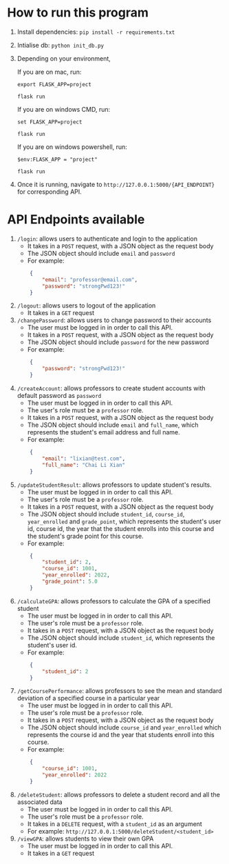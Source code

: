 # How to run this program
1. Install dependencies: `pip install -r requirements.txt`
2. Intialise db: `python init_db.py`
3. Depending on your environment,

    If you are on mac, run:

    `export FLASK_APP=project`

    `flask run`

    If you are on windows CMD, run:

    `set FLASK_APP=project`

    `flask run`

    If you are on windows powershell, run: 

    `$env:FLASK_APP = "project"`

    `flask run`

4. Once it is running, navigate to `http://127.0.0.1:5000/{API_ENDPOINT}` for corresponding API.

# API Endpoints available
1. `/login`: allows users to authenticate and login to the application
    - It takes in a `POST` request, with a JSON object as the request body
    - The JSON object should include `email` and `password`
    - For example:
    ```json
        {
            "email": "professor@email.com",
            "password": "strongPwd123!"
        }
2. `/logout`: allows users to logout of the application
    - It takes in a `GET` request
3. `/changePassword`: allows users to change password to their accounts
    - The user must be logged in in order to call this API.
    - It takes in a `POST` request, with a JSON object as the request body
    - The JSON object should include `password` for the new password
    - For example:
    ```json
        {
            "password": "strongPwd123!"
        }
4. `/createAccount`: allows professors to create student accounts with default password as `password`
    - The user must be logged in in order to call this API.
    - The user's role must be a `professor` role.
    - It takes in a `POST` request, with a JSON object as the request body
    - The JSON object should include `email` and `full_name`, which represents the student's email address and full name.
    - For example:
    ```json
        {
            "email": "lixian@test.com",
            "full_name": "Chai Li Xian"
        }
5. `/updateStudentResult`: allows professors to update student's results.
    - The user must be logged in in order to call this API.
    - The user's role must be a `professor` role.
    - It takes in a `POST` request, with a JSON object as the request body
    - The JSON object should include `student_id`, `course_id`, `year_enrolled` and `grade_point`, which represents the student's user id, course id, the year that the student enrolls into this course and the student's grade point for this course.
    - For example:
    ```json
        {
            "student_id": 2,
            "course_id": 1001,
            "year_enrolled": 2022,
            "grade_point": 5.0
        }
6. `/calculateGPA`: allows professors to calculate the GPA of a specified student
    - The user must be logged in in order to call this API.
    - The user's role must be a `professor` role.
    - It takes in a `POST` request, with a JSON object as the request body
    - The JSON object should include `student_id`, which represents the student's user id.
    - For example:
    ```json
        {
            "student_id": 2
        }
7. `/getCoursePerformance`: allows professors to see the mean and standard deviation of a specified course in a particular year
    - The user must be logged in in order to call this API.
    - The user's role must be a `professor` role.
    - It takes in a `POST` request, with a JSON object as the request body
    - The JSON object should include `course_id` and `year_enrolled` which represents the course id and the year that students enroll into this course.
    - For example:
    ```json
        {
            "course_id": 1001,
            "year_enrolled": 2022
        }
8. `/deleteStudent`: allows professors to delete a student record and all the associated data
    - The user must be logged in in order to call this API.
    - The user's role must be a `professor` role.
    - It takes in a `DELETE` request, with a `student_id` as an argument
    - For example: `http://127.0.0.1:5000/deleteStudent/<student_id>`
9. `/viewGPA`: allows students to view their own GPA
    - The user must be logged in in order to call this API.
    - It takes in a `GET` request